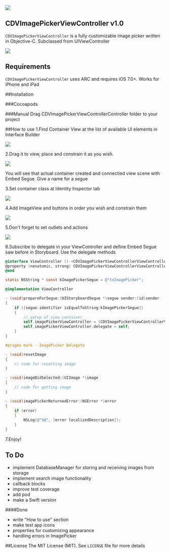 [![](images/logo_codeveyor.jpg)](https://twitter.com/Codeveyor)

## CDVImagePickerViewController v1.0

`CDVImagePickerViewController` is a fully customizable image picker written in Objective-C. Subclassed from UIViewController

[![](images/preview.png)](http://codeveyor.com)

## Requirements

`CDVImagePickerViewController` uses ARC and requires iOS 7.0+. Works for iPhone and iPad

##Installation

###Cocoapods

###Manual
Drag CDVImagePickerViewControllerController folder to your project 

##How to use
1.Find Container View at the list of available UI elements in Interface Builder

[![](images/1.find_container.png)](http://codeveyor.com)

2.Drag it to view, place and constrain it as you wish.

[![](images/2.drag_container.png)](http://codeveyor.com)

You will see that actual container created and connectied view scene with Embed Segue. Give a name for a segue

3.Set container class at Identity Inspector tab

[![](images/3.set_container_class.png)](http://codeveyor.com)

4.Add ImageView and buttons in order you wish and constrain them

[![](images/4.constrain_view.png)](http://codeveyor.com)

5.Don't forget to set outlets and actions

[![](images/5.set_outlets.png)](http://codeveyor.com)

6.Subscribe to delegate in your ViewController and define Embed Segue saw before in Storyboard. Use the delegate methods

``` objective-c
@interface ViewController () <CDVImagePickerViewControllerViewControllerDelegate>
@property (nonatomic, strong) CDVImagePickerViewControllerViewController *imagePickerViewController;
@end

static NSString * const kImagePickerSegue = @"toImagePicker";

@implementation ViewController

- (void)prepareForSegue:(UIStoryboardSegue *)segue sender:(id)sender
{
    if ([segue.identifier isEqualToString:kImagePickerSegue])
    {
        // setup of view container
        self.imagePickerViewController = (CDVImagePickerViewControllerViewController *)[segue destinationViewController];
        self.imagePickerViewController.delegate = self;
    }
}

#pragma mark - ImagePicker Delegate

- (void)resetImage
{
    // code for resetting image
}

- (void)imageDidSelected:(UIImage *)image
{
    // code for getting image
}

- (void)imagePickerReturnedError:(NSError *)error
{
    if (error)
    {
        NSLog(@"%@", [error localizedDescription]);
    }
}
```

7.Enjoy!

## To Do

- implement DatabaseManager for storing and receiving images from storage
- implement search image functionality
- callback blocks
- improve test coverage
- add pod
- make a Swift version

####Done
- write "How to use" section
- make test app icons
- properties for customizing appearance
- handling errors in ImagePicker

##License
The MIT License (MIT). See `LICENSE` file for more details
 
